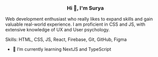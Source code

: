 <h3 align = "center">Hi 👋, I'm Surya</h3>

Web development enthusiast who really likes to expand skills and gain
valuable real-world experience. I am proficient in CSS and JS, with extensive knowledge of UX and User psychology.

Skills: HTML, CSS, JS, React, Firebase, Git, GitHub, Figma

- 🌱 I’m currently learning NextJS and TypeScript 


